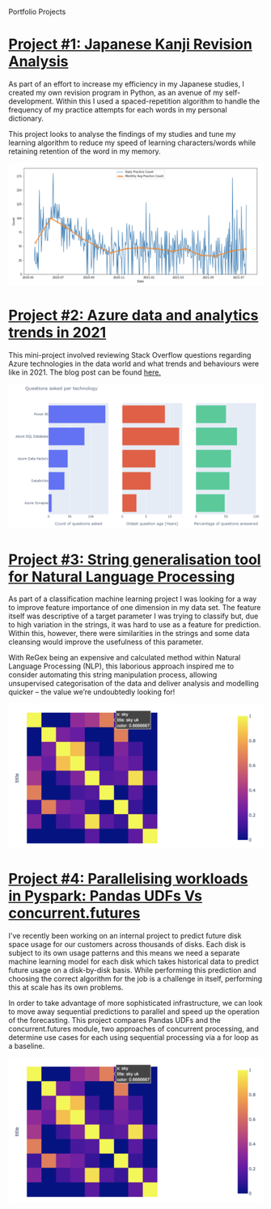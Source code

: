 Portfolio Projects

# [Project #1: Japanese Kanji Revision Analysis](https://github.com/MattPCollins/Japanese-Revision)

As part of an effort to increase my efficiency in my Japanese studies, I created my own revision program in Python, as an avenue of my self-development. Within this I used a spaced-repetition algorithm to handle the frequency of my practice attempts for each words in my personal dictionary.

This project looks to analyse the findings of my studies and tune my learning algorithm to reduce my speed of learning characters/words while retaining retention of the word in my memory.

![](/images/kanji_practiced_over_time.png)

# [Project #2: Azure data and analytics trends in 2021](https://github.com/MattPCollins/StackOverflowAnalysis)

This mini-project involved reviewing Stack Overflow questions regarding Azure technologies in the data world and what trends and behaviours were like in 2021.
The blog post can be found [here.](https://blog.coeo.com/azure-data-and-analytics-trends-in-2021-what-does-stack-overflow-have-to-say)

![](/images/azure_comparative_plot.png)

# [Project #3: String generalisation tool for Natural Language Processing](https://github.com/MattPCollins/Classification)

As part of a classification machine learning project I was looking for a way to improve feature importance of one dimension in my data set. The feature itself was descriptive of a target parameter I was trying to classify but, due to high variation in the strings, it was hard to use as a feature for prediction. Within this, however, there were similarities in the strings and some data cleansing would improve the usefulness of this parameter. 

With ReGex being an expensive and calculated method within Natural Language Processing (NLP), this laborious approach inspired me to consider automating this string manipulation process, allowing unsupervised categorisation of the data and deliver analysis and modelling quicker – the value we’re undoubtedly looking for!

![](/images/string_similarity_matrix.png)

# [Project #4: Parallelising workloads in Pyspark: Pandas UDFs Vs concurrent.futures ](https://github.com/MattPCollins/ConcurrentModelTraining)

I've recently been working on an internal project to predict future disk space usage for our customers across thousands of disks. Each disk is subject to its own usage patterns and this means we need a separate machine learning model for each disk which takes historical data to predict future usage on a disk-by-disk basis. While performing this prediction and choosing the correct algorithm for the job is a challenge in itself, performing this at scale has its own problems.

In order to take advantage of more sophisticated infrastructure, we can look to move away sequential predictions to parallel and speed up the operation of the forecasting. This project compares Pandas UDFs and the concurrent.futures module, two approaches of concurrent processing, and determine use cases for each using sequential processing via a for loop as a baseline.

![](/images/string_similarity_matrix.png)

